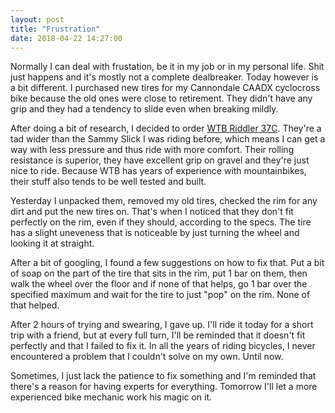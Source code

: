```yaml
---
layout: post
title: "Frustration"
date: 2018-04-22 14:27:00
---
```


Normally I can deal with frustation, be it in my job or in my personal life.
Shit just happens and it's mostly not a complete dealbreaker. Today however is
a bit different. I purchased new tires for my Cannondale CAADX cyclocross bike
because the old ones were close to retirement. They didn't have any grip and
they had a tendency to slide even when breaking mildly.

After doing a bit of research, I decided to order [WTB Riddler
37C](https://www.wtb.com/products/riddler-37c). They're a tad wider than the
Sammy Slick I was riding before, which means I can get a way with less pressure
and thus ride with more comfort. Their rolling resistance is superior, they
have excellent grip on gravel and they're just nice to ride. Because WTB has
years of experience with mountainbikes, their stuff also tends to be well
tested and built.

Yesterday I unpacked them, removed my old tires, checked the rim for any dirt
and put the new tires on. That's when I noticed that they don't fit perfectly
on the rim, even if they should, according to the specs. The tire has a slight
uneveness that is noticeable by just turning the wheel and looking it at
straight.

After a bit of googling, I found a few suggestions on how to fix that. Put a bit of soap on
the part of the tire that sits in the rim, put 1 bar on them, then walk the
wheel over the floor and if none of that helps, go 1 bar over the specified
maximum and wait for the tire to just "pop" on the rim. None of that helped.

After 2 hours of trying and swearing, I gave up. I'll ride it today for a short
trip with a friend, but at every full turn, I'll be reminded that it doesn't
fit perfectly and that I failed to fix it. In all the years of riding
bicycles, I never encountered a problem that I couldn't solve on my own. Until now.

Sometimes, I just lack the patience to fix something and I'm reminded that
there's a reason for having experts for everything. Tomorrow I'll let a more
experienced bike mechanic work his magic on it.

